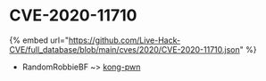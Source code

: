 # CVE-2020-11710
{% embed url="https://github.com/Live-Hack-CVE/full_database/blob/main/cves/2020/CVE-2020-11710.json" %}

* RandomRobbieBF ~> [kong-pwn](https://www.alice-snow.ru/2020/database/cve-2020-11710/kong-pwn-randomrobbiebf)